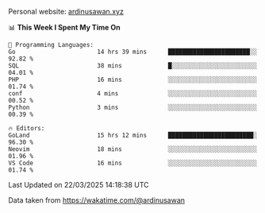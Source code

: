 Personal website: [ardinusawan.xyz](https://ardinusawan.xyz)

<!--START_SECTION:waka-->
📊 **This Week I Spent My Time On** 

```text
💬 Programming Languages: 
Go                       14 hrs 39 mins      ███████████████████████░░   92.82 % 
SQL                      38 mins             █░░░░░░░░░░░░░░░░░░░░░░░░   04.01 % 
PHP                      16 mins             ░░░░░░░░░░░░░░░░░░░░░░░░░   01.74 % 
conf                     4 mins              ░░░░░░░░░░░░░░░░░░░░░░░░░   00.52 % 
Python                   3 mins              ░░░░░░░░░░░░░░░░░░░░░░░░░   00.39 % 

🔥 Editors: 
GoLand                   15 hrs 12 mins      ████████████████████████░   96.30 % 
Neovim                   18 mins             ░░░░░░░░░░░░░░░░░░░░░░░░░   01.96 % 
VS Code                  16 mins             ░░░░░░░░░░░░░░░░░░░░░░░░░   01.74 % 
```


 Last Updated on 22/03/2025 14:18:38 UTC
<!--END_SECTION:waka-->
Data taken from https://wakatime.com/@ardinusawan

